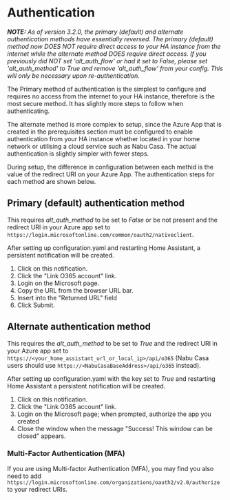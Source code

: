 # Authentication
 _**NOTE:** As of version 3.2.0, the primary (default) and alternate authentication methods have essentially reversed. The primary (default) method now DOES NOT require direct access to your HA instance from the internet while the alternate method DOES require direct access. If you previously did NOT set 'alt_auth_flow' or had it set to False, please set 'alt_auth_method' to True and remove 'alt_auth_flow' from your config. This will only be necessary upon re-authentication._

The Primary method of authentication is the simplest to configure and requires no access from the internet to your HA instance, therefore is the most secure method. It has slightly more steps to follow when authenticating.

The alternate method is more complex to setup, since the Azure App that is created in the prerequisites section must be configured to enable authentication from your HA instance whether located in your home network or utilising a cloud service such as Nabu Casa. The actual authentication is slightly simpler with fewer steps.

During setup, the difference in configuration between each methid is the value of the redirect URI on your Azure App. The authentication steps for each method are shown below.

## Primary (default) authentication method
This requires *alt_auth_method* to be set to *False* or be not present and the redirect URI in your Azure app set to `https://login.microsoftonline.com/common/oauth2/nativeclient`.

After setting up configuration.yaml and restarting Home Assistant, a persistent notification will be created.
1. Click on this notification.
2. Click the "Link O365 account" link.
3. Login on the Microsoft page.
4. Copy the URL from the browser URL bar.
5. Insert into the "Returned URL" field
6. Click Submit.

## Alternate authentication method
This requires the *alt_auth_method* to be set to *True* and the redirect URI in your Azure app set to `https://<your_home_assistant_url_or_local_ip>/api/o365` (Nabu Casa users should use `https://<NabuCasaBaseAddress>/api/o365` instead).

After setting up configuration.yaml with the key set to _True_ and restarting Home Assistant a persistent notification will be created.
1. Click on this notification.
2. Click the "Link O365 account" link.
3. Login on the Microsoft page; when prompted, authorize the app you created
4. Close the window when the message "Success! This window can be closed" appears.

### Multi-Factor Authentication (MFA)
If you are using Multi-factor Authentication (MFA), you may find you also need to add `https://login.microsoftonline.com/organizations/oauth2/v2.0/authorize` to your redirect URIs.

